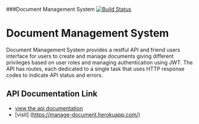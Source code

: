###Document Management System
[![Build Status](https://travis-ci.org/andela-fojuri/dms.svg?branch=master)](https://travis-ci.org/andela-fojuri/dms)

# Document Management System 

Document Management System provides a restful API and friend users interface for users to create and manage documents giving different privileges based on user roles and managing authentication using JWT. The API has routes, each dedicated to a single task that uses HTTP response codes to indicate API status and errors.

## API Documentation Link
- [view the api documentation](https://andela-oakinrele.github.io/documentManagementSystem/)
- [visit] (https://manage-document.herokuapp.com/)